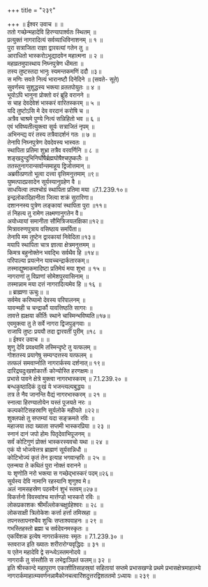 +++
title = "२३९"

+++
॥ ईश्वर उवाच ॥ ॥  
ततो गच्छेन्महादेवि हिरण्यापार्श्वतः स्थितम् ॥  
प्रत्युक्तं नागरादित्यं सर्वव्याधिविनाशनम् ॥ १ ॥  
पुरा सत्राजिता राज्ञा द्वारवत्यां गतेन तु ॥  
आराधितो भास्करोऽभूद्यादवेन महात्मना ॥ २ ॥  
महाव्रतमुपास्थाय निघ्नपुत्रेण धीमता ॥  
तस्य तुष्टस्तदा भानुः स्यमन्तकमणिं ददौ ॥३॥  
स मणिः सवते नित्यं भारानष्टौ दिनेदिने ॥ (सवते- सूते)  
सुवर्णस्य सुशुद्धस्य भक्त्या व्रततपोयुतः ॥ ४ ॥  
भूयोऽपि भानुना प्रोक्तो वरं ब्रूहि वरानने ॥  
स चाह देवदेवेशं भास्करं वारितस्करम् ॥ ५ ॥  
यदि तुष्टोऽसि मे देव वरदानं करोषि च ॥  
अत्रैव चाश्रमे पुण्ये नित्यं सन्निहितो भव ॥ ६ ॥  
एवं भविष्यतीत्युक्त्वा सूर्यः सत्राजितं नृपम् ॥  
अभिनन्द्य वरं तस्य तत्रैवादर्शनं गतः ॥ ७ ॥  
तेनापि निघ्नपुत्रेण देवदेवस्य भास्वतः ॥  
स्थापिता प्रतिमा शुभ्रा तत्रैव वरवर्णिनि ॥ ८ ॥  
शङ्खदुन्दुभिनिर्घोषैर्ब्रह्मघोषैश्चपुष्कलैः ॥  
ततस्तुनागरान्सर्वान्समाहूय द्विजोत्तमान् ॥  
अब्रवीत्प्रणतो भूत्वा दत्त्वा वृत्तिमनुत्तमाम् ॥९॥  
युष्मत्पादप्रसादेन सूर्यस्यानुग्रहेण वै ॥  
साधयित्वा तपश्चोग्रं स्थापिता प्रतिमा मया ॥7.1.239.१०॥  
इन्द्रलोकादिहानीता जित्वा शक्रं सुरारिणा॥  
दशाननस्य पुत्रेण लङ्कायां स्थापिता पुरा ॥११॥  
तं निहत्य तु रामेण लक्ष्मणानुगतेन वै॥  
अयोध्यायां समानीता सौमित्रिजयलक्षिका॥१२॥  
मित्रावरुणपुत्राय वसिष्ठाय समर्पिता॥  
तेनापि मम तुष्टेन द्वारकायां निवेदिता॥१३॥  
मयापि स्थापिता चात्र ज्ञात्वा क्षेत्रमनुत्तमम् ॥  
किमत्र बहुनोक्तेन भवद्भिः सर्वथैव हि ॥१४॥  
परिपाल्या प्रयत्नेन यावच्चन्द्रार्कतारकम्॥  
तस्माद्युष्माकमादिष्टा प्रतिमेयं मया शुभा ॥ १५ ॥  
नागराणां तु विप्राणां सोमेशपुरवासिनाम् ॥  
तस्मान्नाम मया दत्तं नागरादित्यमेव हि ॥ १६ ॥  
॥ ब्राह्मणा ऊचुः॥ ॥  
सर्वमेव करिष्यामो देवस्य परिपालनम् ॥  
यावन्मही च चन्द्रार्कौ यावत्तिष्ठति सागरः ॥  
तावत्ते ह्यक्षया कीर्तिः स्थाने चास्मिन्भविष्यति॥१७॥  
एवमुक्त्वा तु ते सर्वे नागरा द्विजपुङ्गवाः ॥  
राजापि तुष्टः प्रययौ तदा द्वारवतीं पुरीम् ॥१८ ॥  
॥ ईश्वर उवाच ॥ ॥  
शृणु देवि प्रवक्ष्यामि तस्मिन्दृष्टे तु यत्फलम् ॥  
गोशतस्य प्रयागेषु सम्यग्दत्तस्य यत्फलम् ॥  
तत्फलं समवाप्नोति नागरार्कस्य दर्शनात्॥ १९॥  
दारिद्र्यदुःखशोकार्त्तेः कोन्योस्ति हरणक्षमः॥  
प्रभासे पावने क्षेत्रे मुक्त्वा नागरभास्करम् ॥ 7.1.239.२० ॥  
बन्धकुष्ठादिकं दुःखं ये भजन्त्यल्पबुद्धयः ॥  
तत्र ते नैव जानन्ति वैद्यं नागरभास्करम् ॥ २१ ॥  
स्नात्वा हिरण्यातोयेन यस्तं पूजयते नरः ॥  
कल्पकोटिसहस्राणि सूर्यलोके महीयते ॥२२॥  
शुक्लपक्षे तु सप्तम्यां यदा सङ्क्रमते रविः ॥  
महाजया तदा ख्याता सप्तमी भास्करप्रिया ॥ २३ ॥  
स्नानं दानं जपो होमः पितृदेवाभिपूजनम् ॥  
सर्वं कोटिगुणं प्रोक्तं भास्करस्यवचो यथा ॥ २४ ॥  
एकं यो भोजयेत्तत्र ब्राह्मणं सूर्यसन्निधौ ॥  
कोटिभोज्यं कृतं तेन इत्याह भगवान्हरिः ॥ २५ ॥  
एतन्मया ते कथितं पुरा नोक्तं वरानने ॥  
यः शृणोति नरो भक्त्या स गच्छेद्भास्करं पदम्॥२६॥  
सूर्यस्य देवि नामानि रहस्यानि शृणुश्व मे॥  
अलं नामसहस्रेण पठस्वैनं शुभं स्तवम्॥२७॥  
विकर्त्तनो विवस्वांश्च मार्त्तण्डो भास्करो रविः ॥  
लोकप्रकाशकः श्रीमाँल्लोकचक्षुर्ग्रहेश्वरः ॥ २८ ॥  
लोकसाक्षी त्रिलोकेशः कर्त्ता हर्त्ता तमिस्रहा ॥  
तपनस्तापनश्चैव शुचिः सप्ताश्ववाहनः ॥ २९ ॥  
गभस्तिहस्तो ब्रह्मा च सर्वदेवनमस्कृतः ॥  
एकविंशक इत्येष नागरार्कस्तवः स्मृतः ॥ 7.1.239.३० ॥  
स्तवराज इति ख्यातः शरीरारोग्यवृद्धिदः ॥ ३१ ॥  
य एतेन महादेवि द्वे सन्ध्येऽस्तमनोदये ॥  
नागरार्कं तु संस्तौति स लभेद्वाञ्छितं फलम्॥ ३२ ॥  
इति श्रीस्कान्दे महापुराण एकाशीतिसाहस्र्यां सहितायां सप्तमे प्रभासखण्डे प्रथमे प्रभासक्षेत्रमाहात्म्ये नागरार्कमाहात्म्यवर्णनन्नामैकोनचत्वारिंशदुत्तरद्विशततमो ऽध्यायः ॥ २३९ ॥